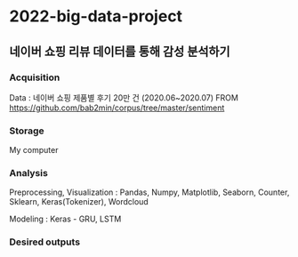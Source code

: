 # 2022-big-data-project

## 네이버 쇼핑 리뷰 데이터를 통해 감성 분석하기

### Acquisition

Data : 네이버 쇼핑 제품별 후기 20만 건 (2020.06~2020.07) FROM https://github.com/bab2min/corpus/tree/master/sentiment

### Storage

My computer

### Analysis
Preprocessing, Visualization : Pandas, Numpy, Matplotlib, Seaborn, Counter, Sklearn, Keras(Tokenizer), Wordcloud

Modeling : Keras - GRU, LSTM


### Desired outputs


